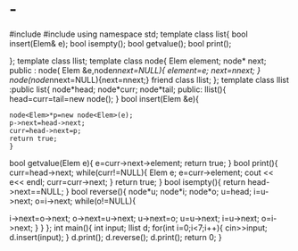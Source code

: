 # -
#include<iostream>
#include<cmath>
using namespace std;
template<class Elem>
class list{
  bool insert(Elem& e);
  bool isempty();
  bool getvalue();
  bool print();
   
};
template<class Elem>
class llist;
template<class Elem>
class node{
    Elem element;
    node* next;
    public :
       node( Elem &e,node*nnext=NULL){
    element=e;
    next=nnext;
    }
       node(node*nnext=NULL){next=nnext;}
    friend class llist<Elem>;
};
template<class Elem>
class llist :public list<Elem>{
  node<Elem>*head;
  node<Elem>*curr;
  node<Elem>*tail;
  public:
  llist(){
    head=curr=tail=new node<Elem>();
}
  bool insert(Elem &e){
 
    node<Elem>*p=new node<Elem>(e);
    p->next=head->next;
    curr=head->next=p;
    return true;
    }
  bool getvalue(Elem e){
    e=curr->next->element;
    return true;
    }
  bool print(){
curr=head->next;
  while(curr!=NULL){
  Elem e;
  e=curr->element;
  cout << e<< endl;
  curr=curr->next;
}
    return true;
}
  bool isempty(){
  return head->next==NULL;
}
  bool reverse(){
  node<Elem>*u;
  node<Elem>*i;
  node<Elem>*o;
  u=head;
  i=u->next;
  o=i->next;
while(o!=NULL){
  
  i->next=o->next;
  o->next=u->next;
  u->next=o;
u=u->next;
  i=u->next;
  o=i->next;
}
}
};
int main(){
int input;
llist<int> d;
for(int i=0;i<7;i++){
  cin>>input;
  d.insert(input);
}
d.print();
d.reverse();
d.print();
    return 0;
}
